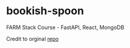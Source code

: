 # bookish-spoon

FARM Stack Course - FastAPI, React, MongoDB


Credit to orginal [repo](https://github.com/BekBrace/FARM-Stack-Course)  
